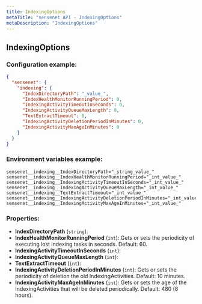 ```yaml
---
title: IndexingOptions
metaTitle: "sensenet API - IndexingOptions"
metaDescription: "IndexingOptions"
---
```


## IndexingOptions


### Configuration example:
``` json
{
  "sensenet": {
    "indexing": {
      "IndexDirectoryPath": "_value_",
      "IndexHealthMonitorRunningPeriod": 0,
      "IndexingActivityTimeoutInSeconds": 0,
      "IndexingActivityQueueMaxLength": 0,
      "TextExtractTimeout": 0,
      "IndexingActivityDeletionPeriodInMinutes": 0,
      "IndexingActivityMaxAgeInMinutes": 0
    }
  }
}
```
### Environment variables example:
```
sensenet__indexing__IndexDirectoryPath="_string_value_"
sensenet__indexing__IndexHealthMonitorRunningPeriod="_int_value_"
sensenet__indexing__IndexingActivityTimeoutInSeconds="_int_value_"
sensenet__indexing__IndexingActivityQueueMaxLength="_int_value_"
sensenet__indexing__TextExtractTimeout="_int_value_"
sensenet__indexing__IndexingActivityDeletionPeriodInMinutes="_int_value_"
sensenet__indexing__IndexingActivityMaxAgeInMinutes="_int_value_"
```
### Properties:
- **IndexDirectoryPath** (`string`): 
- **IndexHealthMonitorRunningPeriod** (`int`): Gets or sets the periodicity of executing lost indexing tasks in seconds. Default: 60.
- **IndexingActivityTimeoutInSeconds** (`int`): 
- **IndexingActivityQueueMaxLength** (`int`): 
- **TextExtractTimeout** (`int`): 
- **IndexingActivityDeletionPeriodInMinutes** (`int`): Gets or sets the periodicity of deletion the old IndexingActivities. Default: 10 minutes.
- **IndexingActivityMaxAgeInMinutes** (`int`): Gets or sets the age of the IndexingActivities that will be deleted periodically. Default: 480 (8 hours).


